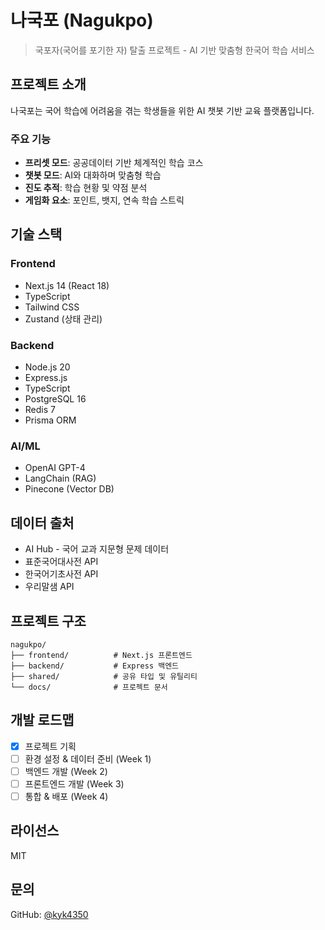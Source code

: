 # 나국포 (Nagukpo)

> 국포자(국어를 포기한 자) 탈출 프로젝트 - AI 기반 맞춤형 한국어 학습 서비스

## 프로젝트 소개

나국포는 국어 학습에 어려움을 겪는 학생들을 위한 AI 챗봇 기반 교육 플랫폼입니다.

### 주요 기능

- **프리셋 모드**: 공공데이터 기반 체계적인 학습 코스
- **챗봇 모드**: AI와 대화하며 맞춤형 학습
- **진도 추적**: 학습 현황 및 약점 분석
- **게임화 요소**: 포인트, 뱃지, 연속 학습 스트릭

## 기술 스택

### Frontend
- Next.js 14 (React 18)
- TypeScript
- Tailwind CSS
- Zustand (상태 관리)

### Backend
- Node.js 20
- Express.js
- TypeScript
- PostgreSQL 16
- Redis 7
- Prisma ORM

### AI/ML
- OpenAI GPT-4
- LangChain (RAG)
- Pinecone (Vector DB)

## 데이터 출처

- AI Hub - 국어 교과 지문형 문제 데이터
- 표준국어대사전 API
- 한국어기초사전 API
- 우리말샘 API

## 프로젝트 구조

```
nagukpo/
├── frontend/          # Next.js 프론트엔드
├── backend/           # Express 백엔드
├── shared/            # 공유 타입 및 유틸리티
└── docs/              # 프로젝트 문서
```

## 개발 로드맵

- [x] 프로젝트 기획
- [ ] 환경 설정 & 데이터 준비 (Week 1)
- [ ] 백엔드 개발 (Week 2)
- [ ] 프론트엔드 개발 (Week 3)
- [ ] 통합 & 배포 (Week 4)

## 라이선스

MIT

## 문의

GitHub: [@kyk4350](https://github.com/kyk4350)
